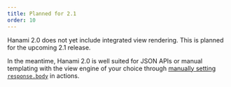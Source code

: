 ```yaml
---
title: Planned for 2.1
order: 10
---
```


Hanami 2.0 does not yet include integrated view rendering. This is planned for the upcoming 2.1 release.

In the meantime, Hanami 2.0 is well suited for JSON APIs or manual templating with the view engine of your choice through [manually setting `response.body`](/v2.0/actions/request-and-response/#response) in actions.
